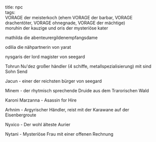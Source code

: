 title: npc  
tags:   
  VORAGE der meisterkoch (ehem VORAGE der barbar, VORAGE drachentöter, VORAGE ohnegnade, VORAGE der mächtige)  
moruhin der kauzige und oris der mysteriöse kater  

mathilda die abenteurergildenempfangsdame  

odilia die nähpartnerin von yarat  

nysgaris der lord magister von seegard  

Tohrun Nu'dez großer händler (4 schiffe, metallspezialisierung) mit sind Sohn Send

Jacun - einer der reichsten bürger von seegard

Minem - der rhytmisch sprechende Druide aus dem Trarorischen Wald

Karoni Marzanna - Asassin for Hire

Arhnim - Argyrischer Händler, reist mit der Karawane auf der Eisenbergroute

Nyxico - Der wohl älteste Aurier

Nytani - Mysteriöse Frau mit einer offenen Rechnung